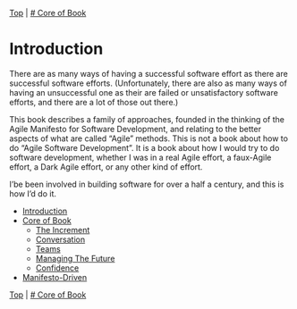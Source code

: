 [Top](index.html) | [# Core of Book](01.html)

# Introduction #  

There are as many ways of having a successful software effort as there are successful software efforts. (Unfortunately, there are also as many ways of having an unsuccessful one as their are failed or unsatisfactory software efforts, and there are a lot of those out there.)

This book describes a family of approaches, founded in the thinking of the Agile Manifesto for Software Development, and relating to the better aspects of what are called “Agile” methods. This is not a book about how to do “Agile Software Development”. It is a book about how I would try to do software development, whether I was in a real Agile effort, a faux-Agile effort, a Dark Agile effort, or any other kind of effort. 

I’be been involved in building software for over a half a century, and this is how I’d do it.

* [Introduction](index.md)
* [Core of Book](01.md)
    * [The Increment](02.md)
    * [Conversation](03.md)
    * [Teams](04.md)
    * [Managing The Future](05.md)
    * [Confidence](06.md)
* [Manifesto-Driven](07.md)





[Top](index.html) | [# Core of Book](01.html)


<!--ignore-->


